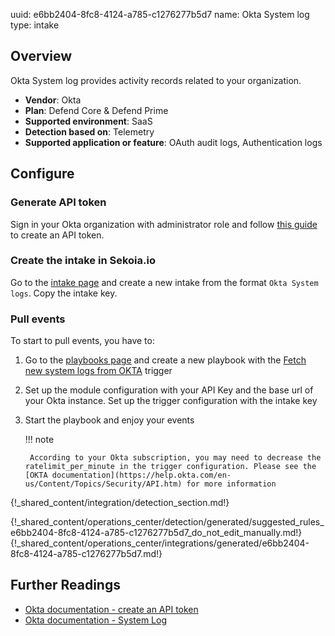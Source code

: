 uuid: e6bb2404-8fc8-4124-a785-c1276277b5d7
name: Okta System log
type: intake


## Overview
Okta System log provides activity records related to your organization.

- **Vendor**: Okta
- **Plan**: Defend Core & Defend Prime
- **Supported environment**: SaaS
- **Detection based on**: Telemetry
- **Supported application or feature**: OAuth audit logs, Authentication logs


## Configure

### Generate API token

Sign in your Okta organization with administrator role and follow [this guide](https://developer.okta.com/docs/guides/create-an-api-token/main/#create-the-token) to create an API token.

### Create the intake in Sekoia.io

Go to the [intake page](https://app.sekoia.io/operations/intakes) and create a new intake from the format `Okta System logs`. Copy the intake key.

### Pull events

To start to pull events, you have to:

1. Go to the [playbooks page](https://app.sekoia.io/operations/playbooks) and create a new playbook with the [Fetch new system logs from OKTA](../../../automate/library/okta.md) trigger
2. Set up the module configuration with your API Key and the base url of your Okta instance. Set up the trigger configuration with the intake key
3. Start the playbook and enjoy your events

    !!! note

        According to your Okta subscription, you may need to decrease the ratelimit_per_minute in the trigger configuration. Please see the [OKTA documentation](https://help.okta.com/en-us/Content/Topics/Security/API.htm) for more information


{!_shared_content/integration/detection_section.md!}

{!_shared_content/operations_center/detection/generated/suggested_rules_e6bb2404-8fc8-4124-a785-c1276277b5d7_do_not_edit_manually.md!}
{!_shared_content/operations_center/integrations/generated/e6bb2404-8fc8-4124-a785-c1276277b5d7.md!}

## Further Readings

- [Okta documentation - create an API token](https://developer.okta.com/docs/guides/create-an-api-token/main/)
- [Okta documentation - System Log](https://developer.okta.com/docs/reference/api/system-log/)

